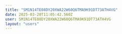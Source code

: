 ```yaml
---
title: "SM1N14TE08DY20XWA22W60Q6TMA9K91DT73ATH4VG"
date: 2025-03-20T11:05:42.560Z
user: SM1N14TE08DY20XWA22W60Q6TMA9K91DT73ATH4VG
layout: "users"
---
```

    